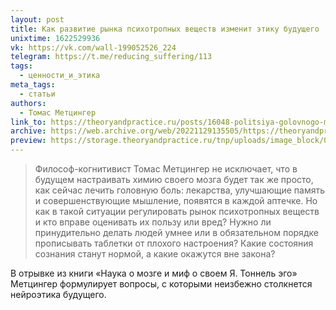 ```yaml
---
layout: post
title: Как развитие рынка психотропных веществ изменит этику будущего
unixtime: 1622529936
vk: https://vk.com/wall-199052526_224
telegram: https://t.me/reducing_suffering/113
tags:
  - ценности_и_этика
meta_tags:
  - статьи
authors:
  - Томас Метцингер
link_to: https://theoryandpractice.ru/posts/16048-politsiya-golovnogo-mozga-kak-razvitie-rynka-psikhotropnykh-veshchestv-izmenit-etiku-budushchego
archive: https://web.archive.org/web/20221129135505/https://theoryandpractice.ru/posts/16048-politsiya-golovnogo-mozga-kak-razvitie-rynka-psikhotropnykh-veshchestv-izmenit-etiku-budushchego
preview: https://storage.theoryandpractice.ru/tnp/uploads/image_block/000/041/843/image/base_687fa3df83.jpg
---
```

>Философ-когнитивист Томас Метцингер не исключает, что в будущем настраивать химию своего мозга будет так же просто, как сейчас лечить головную боль: лекарства, улучшающие память и совершенствующие мышление, появятся в каждой аптечке. Но как в такой ситуации регулировать рынок психотропных веществ и кто вправе оценивать их пользу или вред? Нужно ли принудительно делать людей умнее или в обязательном порядке прописывать таблетки от плохого настроения? Какие состояния сознания станут нормой, а какие окажутся вне закона? 

В отрывке из книги «Наука о мозге и миф о своем Я. Тоннель эго» Метцингер формулирует вопросы, с которыми неизбежно столкнется нейроэтика будущего.